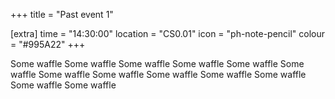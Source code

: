 +++
title = "Past event 1"

[extra]
time = "14:30:00"
location = "CS0.01"
icon = "ph-note-pencil"
colour = "#995A22"
+++

Some waffle Some waffle Some waffle Some waffle Some waffle Some waffle Some waffle Some waffle Some waffle Some waffle Some waffle Some waffle Some waffle 
